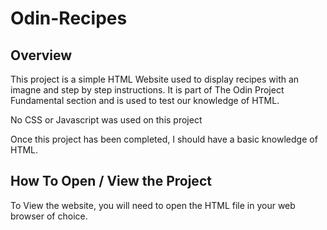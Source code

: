 # Odin-Recipes

## Overview
This project is a simple HTML Website used to display recipes with an imagne and step by step instructions. It is part of The Odin Project Fundamental section and is used to test our knowledge of HTML.

No CSS or Javascript was used on this project

Once this project has been completed, I should have a basic knowledge of HTML.

## How To Open / View the Project
To View the website, you will need to open the HTML file in your web browser of choice.